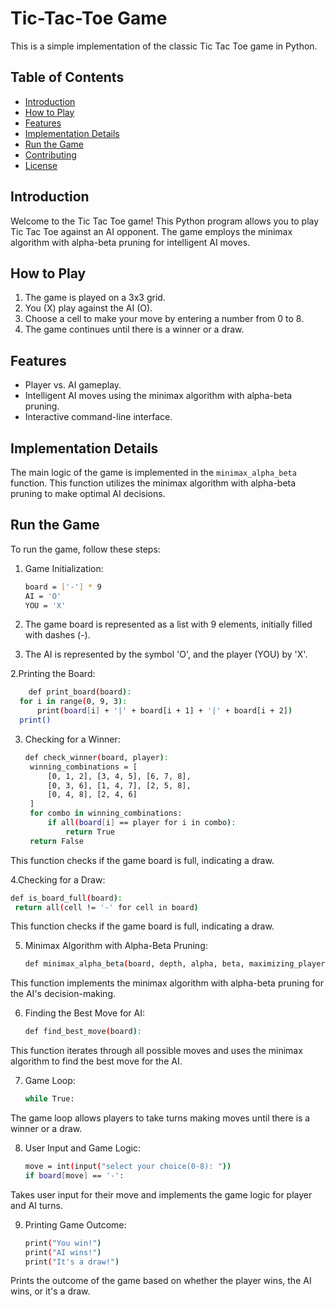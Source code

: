 # Tic-Tac-Toe Game


This is a simple implementation of the classic Tic Tac Toe game in Python.

## Table of Contents


- [Introduction](#introduction)
- [How to Play](#how-to-play)
- [Features](#features)
- [Implementation Details](#implementation-details)
- [Run the Game](#run-the-game)
- [Contributing](#contributing)
- [License](#license)

## Introduction

Welcome to the Tic Tac Toe game! This Python program allows you to play Tic Tac Toe against an AI opponent. The game employs the minimax algorithm with alpha-beta pruning for intelligent AI moves.

## How to Play

1. The game is played on a 3x3 grid.
2. You (X) play against the AI (O).
3. Choose a cell to make your move by entering a number from 0 to 8.
4. The game continues until there is a winner or a draw.

## Features

- Player vs. AI gameplay.
- Intelligent AI moves using the minimax algorithm with alpha-beta pruning.
- Interactive command-line interface.

## Implementation Details

The main logic of the game is implemented in the `minimax_alpha_beta` function. This function utilizes the minimax algorithm with alpha-beta pruning to make optimal AI decisions.

## Run the Game

To run the game, follow these steps:

1. Game Initialization:
   ```bash
   board = ['-'] * 9
   AI = 'O'
   YOU = 'X'
     ```
   
1. The game board is represented as a list with 9 elements, initially filled with dashes (-).
2. The AI is represented by the symbol 'O', and the player (YOU) by 'X'.

2.Printing the Board:
  ```bash
      def print_board(board):
    for i in range(0, 9, 3):
        print(board[i] + '|' + board[i + 1] + '|' + board[i + 2])
    print()
```

3. Checking for a Winner:

   ```bash
   def check_winner(board, player):
    winning_combinations = [
        [0, 1, 2], [3, 4, 5], [6, 7, 8],
        [0, 3, 6], [1, 4, 7], [2, 5, 8],
        [0, 4, 8], [2, 4, 6]
    ]
    for combo in winning_combinations:
        if all(board[i] == player for i in combo):
            return True
    return False
    ```
This function checks if the game board is full, indicating a draw.

4.Checking for a Draw:
   ```bash
   def is_board_full(board):
    return all(cell != '-' for cell in board)
   ```
This function checks if the game board is full, indicating a draw.

5. Minimax Algorithm with Alpha-Beta Pruning:
   ```bash
   def minimax_alpha_beta(board, depth, alpha, beta, maximizing_player):
   ```
This function implements the minimax algorithm with alpha-beta pruning for the AI's decision-making.

6. Finding the Best Move for AI:
   ```bash
   def find_best_move(board):
    ```
This function iterates through all possible moves and uses the minimax algorithm to find the best move for the AI.

7. Game Loop:
   ```bash
   while True:
    ```
The game loop allows players to take turns making moves until there is a winner or a draw.

8. User Input and Game Logic:
   ```bash
   move = int(input("select your choice(0-8): "))
   if board[move] == '-':
   ```
   
Takes user input for their move and implements the game logic for player and AI turns.

9. Printing Game Outcome:
    ```bash
    print("You win!")
   print("AI wins!")
   print("It's a draw!")
    ```
Prints the outcome of the game based on whether the player wins, the AI wins, or it's a draw.

    



   
   

   

